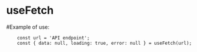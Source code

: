 # useFetch

#Example of use:
```
    const url = 'API endpoint';
    const { data: null, loading: true, error: null } = useFetch(url);

```